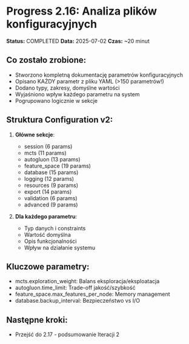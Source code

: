 # Progress 2.16: Analiza plików konfiguracyjnych

**Status:** COMPLETED
**Data:** 2025-07-02
**Czas:** ~20 minut

## Co zostało zrobione:
- Stworzono kompletną dokumentację parametrów konfiguracyjnych
- Opisano KAŻDY parametr z pliku YAML (>150 parametrów!)
- Dodano typy, zakresy, domyślne wartości
- Wyjaśniono wpływ każdego parametru na system
- Pogrupowano logicznie w sekcje

## Struktura Configuration v2:
1. **Główne sekcje**: 
   - session (6 params)
   - mcts (11 params)
   - autogluon (13 params)
   - feature_space (19 params)
   - database (15 params)
   - logging (12 params)
   - resources (9 params)
   - export (14 params)
   - validation (6 params)
   - advanced (9 params)

2. **Dla każdego parametru**:
   - Typ danych i constraints
   - Wartość domyślna
   - Opis funkcjonalności
   - Wpływ na działanie systemu

## Kluczowe parametry:
- mcts.exploration_weight: Balans eksploracja/eksploatacja
- autogluon.time_limit: Trade-off jakość/szybkość
- feature_space.max_features_per_node: Memory management
- database.backup_interval: Bezpieczeństwo vs I/O

## Następne kroki:
- Przejść do 2.17 - podsumowanie Iteracji 2